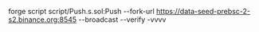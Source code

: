 forge script script/Push.s.sol:Push --fork-url https://data-seed-prebsc-2-s2.binance.org:8545  --broadcast --verify -vvvv